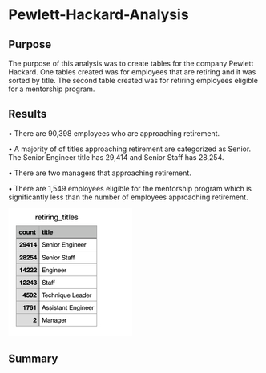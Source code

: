 # Pewlett-Hackard-Analysis

## Purpose
The purpose of this analysis was to create tables for the company Pewlett Hackard. One tables created was for employees that are retiring and it was sorted by title. The second table created was for retiring employees eligible for a mentorship program.

## Results
•	There are 90,398 employees who are approaching retirement.

•	A majority of of titles approaching retirement are categorized as Senior. The Senior Engineer title has 29,414 and Senior Staff has 28,254.

•	There are two managers that approaching retirement.

•	There are 1,549 employees eligible for the mentorship program which is significantly less than the number of employees approaching retirement.

![](https://github.com/jmajma327/Pewlett-Hackard-Analysis/blob/master/IMAGES/retiring_titles.png)

## Summary












